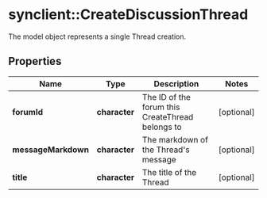 # synclient::CreateDiscussionThread

The model object represents a single Thread creation.
## Properties
Name | Type | Description | Notes
------------ | ------------- | ------------- | -------------
**forumId** | **character** | The ID of the forum this CreateThread belongs to | [optional] 
**messageMarkdown** | **character** | The markdown of the Thread&#39;s message  | [optional] 
**title** | **character** | The title of the Thread | [optional] 


